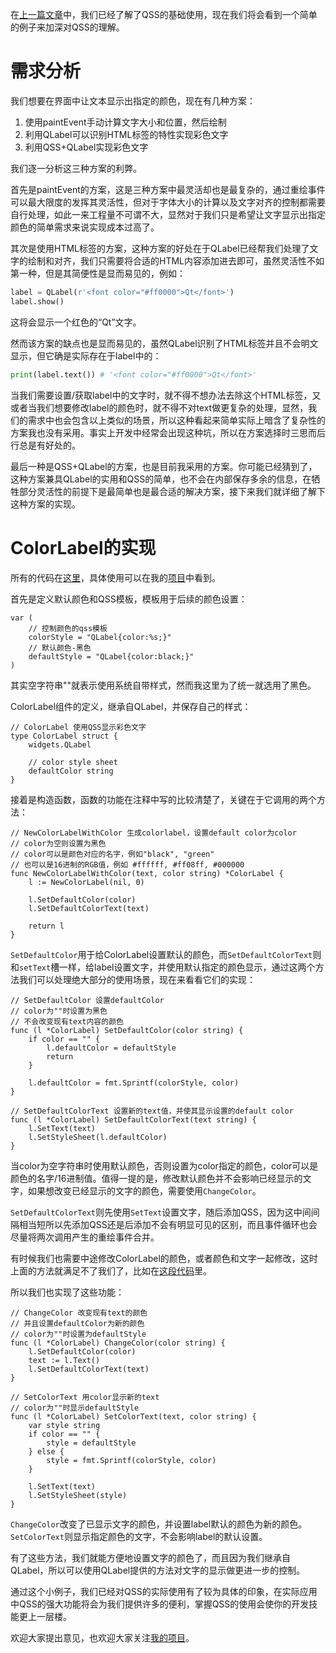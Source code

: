 在[上一篇文章](https://www.cnblogs.com/apocelipes/p/9959763.html)中，我们已经了解了QSS的基础使用，现在我们将会看到一个简单的例子来加深对QSS的理解。

# 需求分析
我们想要在界面中让文本显示出指定的颜色，现在有几种方案：
1. 使用paintEvent手动计算文字大小和位置，然后绘制
2. 利用QLabel可以识别HTML标签的特性实现彩色文字
3. 利用QSS+QLabel实现彩色文字

我们逐一分析这三种方案的利弊。

首先是paintEvent的方案，这是三种方案中最灵活却也是最复杂的，通过重绘事件可以最大限度的发挥其灵活性，但对于字体大小的计算以及文字对齐的控制都需要自行处理，如此一来工程量不可谓不大，显然对于我们只是希望让文字显示出指定颜色的简单需求来说实现成本过高了。

其次是使用HTML标签的方案，这种方案的好处在于QLabel已经帮我们处理了文字的绘制和对齐，我们只需要将合适的HTML内容添加进去即可，虽然灵活性不如第一种，但是其简便性是显而易见的，例如：
```python
label = QLabel(r'<font color="#ff0000">Qt</font>')
label.show()
```
这将会显示一个红色的“Qt”文字。

然而该方案的缺点也是显而易见的，虽然QLabel识别了HTML标签并且不会明文显示，但它确是实际存在于label中的：
```python
print(label.text()) # '<font color="#ff0000">Qt</font>'
```
当我们需要设置/获取label中的文字时，就不得不想办法去除这个HTML标签，又或者当我们想要修改label的颜色时，就不得不对text做更复杂的处理，显然，我们的需求中也会包含以上类似的场景，所以这种看起来简单实际上暗含了复杂性的方案我也没有采用。事实上开发中经常会出现这种坑，所以在方案选择时三思而后行总是有好处的。

最后一种是QSS+QLabel的方案，也是目前我采用的方案。你可能已经猜到了，这种方案兼具QLabel的实用和QSS的简单，也不会在内部保存多余的信息，在牺牲部分灵活性的前提下是最简单也是最合适的解决方案，接下来我们就详细了解下这种方案的实现。

# ColorLabel的实现
所有的代码在[这里](https://github.com/apocelipes/schannel-qt5/blob/master/widgets/color_label.go)，具体使用可以在我的[项目](https://github.com/apocelipes/schannel-qt5)中看到。

首先是定义默认颜色和QSS模板，模板用于后续的颜色设置：
```golang
var (
	// 控制颜色的qss模板
	colorStyle = "QLabel{color:%s;}"
	// 默认颜色-黑色
	defaultStyle = "QLabel{color:black;}"
)
```
其实空字符串""就表示使用系统自带样式，然而我这里为了统一就选用了黑色。

ColorLabel组件的定义，继承自QLabel，并保存自己的样式：
```golang
// ColorLabel 使用QSS显示彩色文字
type ColorLabel struct {
	widgets.QLabel

	// color style sheet
	defaultColor string
}
```

接着是构造函数，函数的功能在注释中写的比较清楚了，关键在于它调用的两个方法：
```golang
// NewColorLabelWithColor 生成colorlabel，设置default color为color
// color为空则设置为黑色
// color可以是颜色对应的名字，例如"black", "green"
// 也可以是16进制的RGB值，例如 #ffffff, #ff08ff, #000000
func NewColorLabelWithColor(text, color string) *ColorLabel {
	l := NewColorLabel(nil, 0)

	l.SetDefaultColor(color)
	l.SetDefaultColorText(text)

	return l
}
```

`SetDefaultColor`用于给ColorLabel设置默认的颜色，而`SetDefaultColorText`则和`setText`槽一样，给label设置文字，并使用默认指定的颜色显示，通过这两个方法我们可以处理绝大部分的使用场景，现在来看看它们的实现：
```golang
// SetDefaultColor 设置defaultColor
// color为""时设置为黑色
// 不会改变现有text内容的颜色
func (l *ColorLabel) SetDefaultColor(color string) {
	if color == "" {
		l.defaultColor = defaultStyle
		return
	}

	l.defaultColor = fmt.Sprintf(colorStyle, color)
}

// SetDefaultColorText 设置新的text值，并使其显示设置的default color
func (l *ColorLabel) SetDefaultColorText(text string) {
	l.SetText(text)
	l.SetStyleSheet(l.defaultColor)
}
```
当color为空字符串时使用默认颜色，否则设置为color指定的颜色，color可以是颜色的名字/16进制值。值得一提的是，修改默认颜色并不会影响已经显示的文字，如果想改变已经显示的文字的颜色，需要使用`ChangeColor`。

`SetDefaultColorText`则先使用`SetText`设置文字，随后添加QSS，因为这中间间隔相当短所以先添加QSS还是后添加不会有明显可见的区别，而且事件循环也会尽量将两次调用产生的重绘事件合并。

有时候我们也需要中途修改ColorLabel的颜色，或者颜色和文字一起修改，这时上面的方法就满足不了我们了，比如在[这段代码](https://github.com/apocelipes/schannel-qt5/blob/master/widgets/ssr_switch_panel.go#L156)里。

所以我们也实现了这些功能：
```golang
// ChangeColor 改变现有text的颜色
// 并且设置defaultColor为新的颜色
// color为""时设置为defaultStyle
func (l *ColorLabel) ChangeColor(color string) {
	l.SetDefaultColor(color)
	text := l.Text()
	l.SetDefaultColorText(text)
}

// SetColorText 用color显示新的text
// color为""时显示defaultStyle
func (l *ColorLabel) SetColorText(text, color string) {
	var style string
	if color == "" {
		style = defaultStyle
	} else {
		style = fmt.Sprintf(colorStyle, color)
	}

	l.SetText(text)
	l.SetStyleSheet(style)
}
```
`ChangeColor`改变了已显示文字的颜色，并设置label默认的颜色为新的颜色。`SetColorText`则显示指定颜色的文字，不会影响label的默认设置。

有了这些方法，我们就能方便地设置文字的颜色了，而且因为我们继承自QLabel，所以可以使用QLabel提供的方法对文字的显示做更进一步的控制。

通过这个小例子，我们已经对QSS的实际使用有了较为具体的印象，在实际应用中QSS的强大功能将会为我们提供许多的便利，掌握QSS的使用会使你的开发技能更上一层楼。

欢迎大家提出意见，也欢迎大家关注[我的项目](https://github.com/apocelipes/schannel-qt5)。
